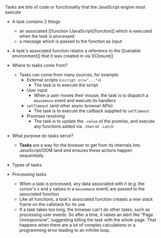 Tasks are bits of code or functionality that the JavaScript engine must execute

- A task contains 2 things
	- an associated [[function (JavaScript)|function]] which is executed when the task is processed
	- a message which is passed to the function as input
- A task's associated function retains a reference to the [[variable environment]] that it was created in via [[Closure]]

- Where to tasks come from?
	- Tasks can come from many sources, for example:
		- External scripts (`<script src="...">`)
			- The task is to execute the script
		- User input
			- When a user moves their mouse, the task is to dispatch a `mousemove` event and execute its handlers
		- `setTimeout` (and other async browser APIs)
			- The task is to execute the callback supplied to `setTimeout`
		- Promises resolving
			- The task is to update the `.value` of the promise, and execute any functions added via `.then` or `.catch`
- What purpose do tasks serve?
	- **Tasks** are a way for the browser to get from its internals into JavaScript/DOM land and ensures these actions happen sequentially.
- Types of tasks

- Processing tasks
	- When a task is processed, any data associated with it (e.g. the cursor's x and y values in a `mousemove` event) are passed to the associated function
	- Like all functions, a task's associated function creates a new stack frame on the callstack for its use
	- If a task takes too long, the browser can’t do other tasks, such as processing user events. So after a time, it raises an alert like “Page Unresponsive”, suggesting killing the task with the whole page. That happens when there are a lot of complex calculations or a programming error leading to an infinite loop.